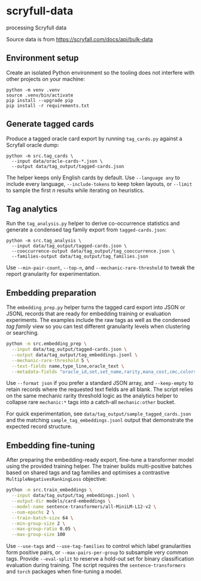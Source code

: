 # scryfull-data
processing Scryfull data

Source data is from https://scryfall.com/docs/api/bulk-data

## Environment setup

Create an isolated Python environment so the tooling does not interfere with
other projects on your machine:

```
python -m venv .venv
source .venv/bin/activate
pip install --upgrade pip
pip install -r requirements.txt
```

## Generate tagged cards

Produce a tagged oracle card export by running `tag_cards.py` against a
Scryfall oracle dump:

```
python -m src.tag_cards \
  --input data/oracle-cards-*.json \
  --output data/tag_output/tagged-cards.json
```

The helper keeps only English cards by default. Use `--language any` to include
every language, `--include-tokens` to keep token layouts, or `--limit` to sample
the first _n_ results while iterating on heuristics.


## Tag analytics

Run the `tag_analysis.py` helper to derive co-occurrence statistics and
generate a condensed tag family export from `tagged-cards.json`:

```
python -m src.tag_analysis \
  --input data/tag_output/tagged-cards.json \
  --cooccurrence-output data/tag_output/tag_cooccurrence.json \
  --families-output data/tag_output/tag_families.json
```

Use `--min-pair-count`, `--top-n`, and `--mechanic-rare-threshold` to tweak the
report granularity for experimentation.

## Embedding preparation

The `embedding_prep.py` helper turns the tagged card export into JSON or JSONL
records that are ready for embedding training or evaluation experiments. The
examples include the raw tags as well as the condensed *tag family* view so you
can test different granularity levels when clustering or searching.

```bash
python -m src.embedding_prep \
  --input data/tag_output/tagged-cards.json \
  --output data/tag_output/tag_embeddings.jsonl \
  --mechanic-rare-threshold 5 \
  --text-fields name,type_line,oracle_text \
  --metadata-fields "oracle_id,set,set_name,rarity,mana_cost,cmc,colors,color_identity"
```

Use `--format json` if you prefer a standard JSON array, and `--keep-empty` to
retain records where the requested text fields are all blank. The script relies
on the same mechanic rarity threshold logic as the analytics helper to collapse
rare `mechanic:*` tags into a catch-all `mechanic:other` bucket.

For quick experimentation, see `data/tag_output/sample_tagged_cards.json` and
the matching `sample_tag_embeddings.jsonl` output that demonstrate the expected
record structure.

## Embedding fine-tuning

After preparing the embedding-ready export, fine-tune a transformer model using
the provided training helper. The trainer builds multi-positive batches based on
shared tags and tag families and optimises a contrastive
`MultipleNegativesRankingLoss` objective:

```bash
python -m src.train_embeddings \
  --input data/tag_output/tag_embeddings.jsonl \
  --output-dir models/card-embeddings \
  --model-name sentence-transformers/all-MiniLM-L12-v2 \
  --num-epochs 2 \
  --train-batch-size 64 \
  --min-group-size 2 \
  --max-group-ratio 0.05 \
  --max-group-size 100
```

Use `--use-tags` and `--use-tag-families` to control which label granularities
form positive pairs, or `--max-pairs-per-group` to subsample very common tags.
Provide `--eval-split` to reserve a hold-out set for binary classification
evaluation during training. The script requires the `sentence-transformers` and
`torch` packages when fine-tuning a model.

